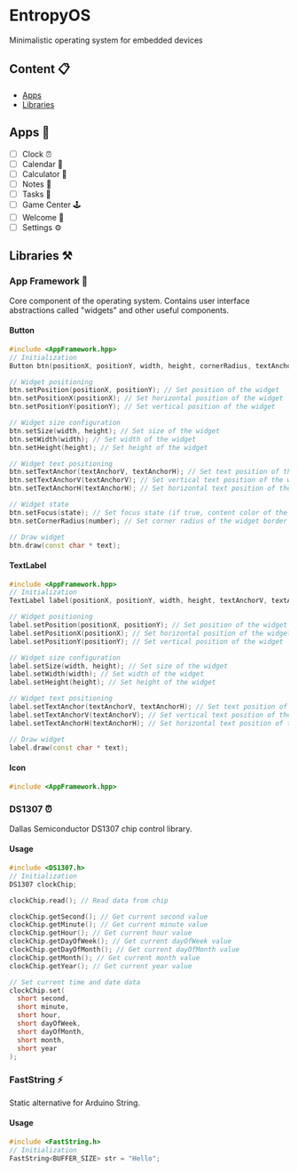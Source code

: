 # EntropyOS
Minimalistic operating system for embedded devices

## Content 📋
- [Apps](#apps)
- [Libraries](#libraries)

<a id="apps"></a>
## Apps 🔮
- [ ] Clock ⏰
- [ ] Calendar 📅
- [ ] Calculator 📱
- [ ] Notes 📝
- [ ] Tasks 📑
- [ ] Game Center 🕹️
- [ ] Welcome 🎩
- [ ] Settings ⚙️

<a id="libraries"></a>
## Libraries ⚒️
### App Framework 🔋
Core component of the operating system. Contains user interface abstractions called "widgets" and other useful components.

#### Button
```cpp
#include <AppFramework.hpp>
// Initialization
Button btn(positionX, positionY, width, height, cornerRadius, textAnchorV, textAnchorH);

// Widget positioning
btn.setPosition(positionX, positionY); // Set position of the widget
btn.setPositionX(positionX); // Set horizontal position of the widget
btn.setPositionY(positionY); // Set vertical position of the widget

// Widget size configuration
btn.setSize(width, height); // Set size of the widget
btn.setWidth(width); // Set width of the widget
btn.setHeight(height); // Set height of the widget

// Widget text positioning
btn.setTextAnchor(textAnchorV, textAnchorH); // Set text position of the widget (vertical: 1 - top, 2 - center, 3 - bottom; horizontal: 1 - left, 2 - center, 3 - right)
btn.setTextAnchorV(textAnchorV); // Set vertical text position of the widget
btn.setTextAnchorH(textAnchorH); // Set horizontal text position of the widget

// Widget state
btn.setFocus(state); // Set focus state (if true, content color of the widget will be inverted)
btn.setCornerRadius(number); // Set corner radius of the widget border

// Draw widget
btn.draw(const char * text);
```

#### TextLabel
```cpp
#include <AppFramework.hpp>
// Initialization
TextLabel label(positionX, positionY, width, height, textAnchorV, textAnchorH);

// Widget positioning
label.setPosition(positionX, positionY); // Set position of the widget
label.setPositionX(positionX); // Set horizontal position of the widget
label.setPositionY(positionY); // Set vertical position of the widget

// Widget size configuration
label.setSize(width, height); // Set size of the widget
label.setWidth(width); // Set width of the widget
label.setHeight(height); // Set height of the widget

// Widget text positioning
label.setTextAnchor(textAnchorV, textAnchorH); // Set text position of the widget (vertical: 1 - top, 2 - center, 3 - bottom; horizontal: 1 - left, 2 - center, 3 - right)
label.setTextAnchorV(textAnchorV); // Set vertical text position of the widget
label.setTextAnchorH(textAnchorH); // Set horizontal text position of the widget

// Draw widget
label.draw(const char * text);
```

#### Icon
```cpp
#include <AppFramework.hpp>
```

### DS1307 ⏰
Dallas Semiconductor DS1307 chip control library.

#### Usage
```cpp
#include <DS1307.h>
// Initialization
DS1307 clockChip;

clockChip.read(); // Read data from chip

clockChip.getSecond(); // Get current second value
clockChip.getMinute(); // Get current minute value
clockChip.getHour(); // Get current hour value
clockChip.getDayOfWeek(); // Get current dayOfWeek value
clockChip.getDayOfMonth(); // Get current dayOfMonth value
clockChip.getMonth(); // Get current month value
clockChip.getYear(); // Get current year value

// Set current time and date data
clockChip.set(
  short second, 
  short minute, 
  short hour, 
  short dayOfWeek, 
  short dayOfMonth, 
  short month, 
  short year
);
```
### FastString ⚡
Static alternative for Arduino String.

#### Usage
```cpp
#include <FastString.h>
// Initialization
FastString<BUFFER_SIZE> str = "Hello";
```


